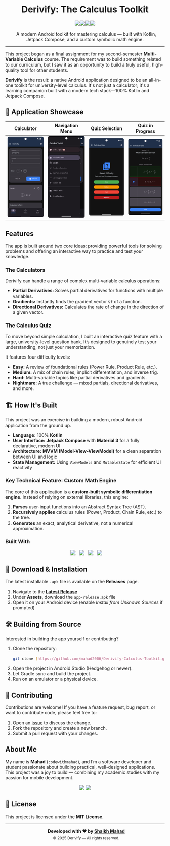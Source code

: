 <h1 align="center">Derivify: The Calculus Toolkit</h1>

<p align="center">
<a href="https://github.com/mahad2006/Derivify-Calculus-Toolkit/releases/latest"><img src="https://img.shields.io/github/v/release/mahad2006/Derivify-Calculus-Toolkit?style=for-the-badge&label=Latest%20Release"></a><a href="https://opensource.org/licenses/MIT"><img src="https://img.shields.io/badge/License-MIT-green.svg?style=for-the-badge"></a><a href="https://developer.android.com/jetpack/compose"><img src="https://img.shields.io/badge/Jetpack%20Compose-UI-blue?style=for-the-badge&logo=android"></a><a href="https://kotlinlang.org/"><img src="https://img.shields.io/badge/Kotlin-100%25-orange?style=for-the-badge&logo=kotlin"></a>
</p>

<p align="center">
  A modern Android toolkit for mastering calculus — built with Kotlin, Jetpack Compose, and a custom symbolic math engine.
</p>

---

This project began as a final assignment for my second-semester **Multi-Variable Calculus** course. The requirement was to build something related to our curriculum, but I saw it as an opportunity to build a truly useful, high-quality tool for other students.

**Derivify** is the result: a native Android application designed to be an all-in-one toolkit for university-level calculus. It's not just a calculator; it's a learning companion built with a modern tech stack—100% Kotlin and Jetpack Compose.

## 📱 Application Showcase


| Calculator | Navigation Menu | Quiz Selection | Quiz in Progress |
| :---: | :---: | :---: | :---: |
| <img src="screenshots/calculator.png" alt="Calculator Screen" width="200"/> | <img src="screenshots/navigation.png" alt="Navigation Drawer" width="200"/> | <img src="screenshots/quiz_difficulty.png" alt="Quiz Difficulty Screen" width="200"/> | <img src="screenshots/quiz_question.png" alt="Quiz Question Screen" width="200"/> |

## Features

The app is built around two core ideas: providing powerful tools for solving problems and offering an interactive way to practice and test your knowledge.

### The Calculators
Derivify can handle a range of complex multi-variable calculus operations:

* **Partial Derivatives:** Solves partial derivatives for functions with multiple variables.
* **Gradients:** Instantly finds the gradient vector `∇f` of a function.
* **Directional Derivatives:** Calculates the rate of change in the direction of a given vector.

### The Calculus Quiz
To move beyond simple calculation, I built an interactive quiz feature with a large, university-level question bank. It’s designed to genuinely test your understanding, not just your memorization.

It features four difficulty levels:

* **Easy:** A review of foundational rules (Power Rule, Product Rule, etc.).
* **Medium:** A mix of chain rules, implicit differentiation, and inverse trig.
* **Hard:** Multi-variable topics like partial derivatives and gradients.
* **Nightmare:** A true challenge — mixed partials, directional derivatives, and more.

## 🏗️ How It's Built

This project was an exercise in building a modern, robust Android application from the ground up.

* **Language:** 100% **Kotlin**
* **User Interface:** **Jetpack Compose** with **Material 3** for a fully declarative, modern UI
* **Architecture:** **MVVM (Model-View-ViewModel)** for a clean separation between UI and logic
* **State Management:** Using `ViewModels` and `MutableState` for efficient UI reactivity

### Key Technical Feature: Custom Math Engine
The core of this application is a **custom-built symbolic differentiation engine**. Instead of relying on external libraries, this engine:
1.  **Parses** user-input functions into an Abstract Syntax Tree (AST).
2.  **Recursively applies** calculus rules (Power, Product, Chain Rule, etc.) to the tree.
3.  **Generates** an exact, analytical derivative, not a numerical approximation.

### Built With
<p align="center">
  <img src="https://img.shields.io/badge/Kotlin-7F52FF?style=for-the-badge&logo=kotlin&logoColor=white"/>
  <img src="https://img.shields.io/badge/Jetpack%20Compose-4285F4?style=for-the-badge&logo=android&logoColor=white"/>
  <img src="https://img.shields.io/badge/Material%203-673AB7?style=for-the-badge&logo=materialdesign&logoColor=white"/>
  <img src="https://img.shields.io/badge/MVVM-FF6F00?style=for-the-badge&logo=architecture&logoColor=white"/>
</p>

## 📲 Download & Installation

The latest installable `.apk` file is available on the **Releases** page.

1.  Navigate to the [**Latest Release**](https://github.com/mahad2006/Derivify-Calculus-Toolkit/releases/latest)
2.  Under **Assets**, download the `app-release.apk` file
3.  Open it on your Android device (enable *Install from Unknown Sources* if prompted)

## 🛠️ Building from Source

Interested in building the app yourself or contributing?

1.  Clone the repository:
    ```bash
    git clone [https://github.com/mahad2006/Derivify-Calculus-Toolkit.git](https://github.com/mahad2006/Derivify-Calculus-Toolkit.git)
    ```
2.  Open the project in Android Studio (Hedgehog or newer).
3.  Let Gradle sync and build the project.
4.  Run on an emulator or a physical device.

## 🤝 Contributing

Contributions are welcome! If you have a feature request, bug report, or want to contribute code, please feel free to:
1.  Open an [issue](https://github.com/mahad2006/Derivify-Calculus-Toolkit/issues) to discuss the change.
2.  Fork the repository and create a new branch.
3.  Submit a pull request with your changes.

## About Me

My name is **Mahad** (`codewithmahad`), and I’m a software developer and student passionate about building practical, well-designed applications.
This project was a joy to build — combining my academic studies with my passion for mobile development.

<p align="center">
<a href="https://www.linkedin.com/in/codewithmahad"><img src="https://img.shields.io/badge/LinkedIn-0077B5?style=for-the-badge&logo=linkedin&logoColor=white"/></a>
<a href="https://github.com/mahad2006"><img src="https://img.shields.io/badge/GitHub-181717?style=for-the-badge&logo=github&logoColor=white"/></a>
</p>

## 📜 License

This project is licensed under the **MIT License**.

---

<p align="center">
  <b>Developed with ❤️ by <a href="https://www.linkedin.com/in/codewithmahad">Shaikh Mahad</a></b> <br>
  <sub>© 2025 Derivify — All rights reserved.</sub>
</p>
